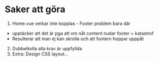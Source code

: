 # Saker att göra

1. Home.vue verkar inte kopplas - Footer problem bara där
- upptäcker att det är pga att om nåt content nudar footer = katastrof
- Resulterar att man ej kan skrolla och att footern hoppar upppåt
2. Dubbelkolla alla krav är uppfyllda
3. Extra: Design CSS layout...
